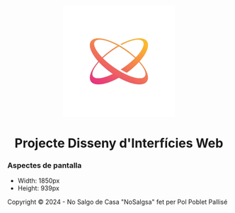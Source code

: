 <p align="center" width="100%">
    <img width="50%" src="./img/logo.png">
</p>
<h1 align='center'>Projecte Disseny d'Interfícies Web</h1>
<h3>Aspectes de pantalla</h3>
<ul>
    <li>Width: 1850px</li>  
    <li>Height: 939px</li>
</ul>
<p>Copyright &copy; 2024 - No Salgo de Casa "NoSalgsa" fet per Pol Poblet Pallisé</p>

